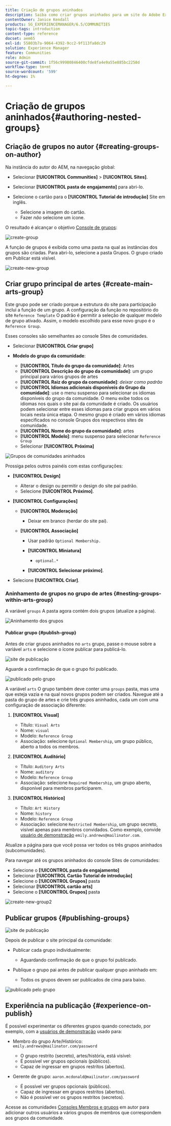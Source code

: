 ```yaml
---
title: Criação de grupos aninhados
description: Saiba como criar grupos aninhados para um site do Adobe Experience Manager Communities.
contentOwner: Janice Kendall
products: SG_EXPERIENCEMANAGER/6.5/COMMUNITIES
topic-tags: introduction
content-type: reference
docset: aem65
exl-id: 55803b7a-9064-4392-9cc2-9f113fa8dc29
solution: Experience Manager
feature: Communities
role: Admin
source-git-commit: 1f56c99980846400cfde8fa4e9a55e885bc2258d
workflow-type: tm+mt
source-wordcount: '599'
ht-degree: 1%

---
```


# Criação de grupos aninhados{#authoring-nested-groups}

## Criação de grupos no autor {#creating-groups-on-author}

Na instância do autor do AEM, na navegação global:

* Selecionar **[!UICONTROL Communities]** > **[!UICONTROL Sites]**.
* Selecionar **[!UICONTROL pasta de engajamento]** para abri-lo.
* Selecione o cartão para o **[!UICONTROL Tutorial de introdução]** Site em inglês.

   * Selecione a imagem do cartão.
   * Fazer *não* selecione um ícone.

O resultado é alcançar o objetivo [Console de grupos](/help/communities/groups.md):

![create-group](assets/create-group.png)

A função de grupos é exibida como uma pasta na qual as instâncias dos grupos são criadas. Para abri-lo, selecione a pasta Grupos. O grupo criado em Publicar está visível.

![create-new-group](assets/create-new-group.png)

## Criar grupo principal de artes {#create-main-arts-group}

Este grupo pode ser criado porque a estrutura do site para participação inclui a função de um grupo. A configuração da função no repositório do site `Reference Template` O padrão é permitir a seleção de qualquer modelo de grupo ativado. Assim, o modelo escolhido para esse novo grupo é o `Reference Group`.

Esses consoles são semelhantes ao console Sites de comunidades.

* Selecionar **[!UICONTROL Criar grupo]**

* **Modelo do grupo da comunidade**:

   * **[!UICONTROL Título do grupo da comunidade]**: Artes
   * **[!UICONTROL Descrição do grupo da comunidade]**: um grupo principal para vários grupos de artes
   * **[!UICONTROL Raiz do grupo da comunidade]**: *deixar como padrão*
   * **[!UICONTROL Idiomas adicionais disponíveis do Grupo da comunidade]**: use o menu suspenso para selecionar os idiomas disponíveis do grupo da comunidade. O menu exibe todos os idiomas nos quais o site pai da comunidade é criado. Os usuários podem selecionar entre esses idiomas para criar grupos em vários locais nesta única etapa. O mesmo grupo é criado em vários idiomas especificados no console Grupos dos respectivos sites de comunidade.
   * **[!UICONTROL Nome do grupo da comunidade]**: artes
   * **[!UICONTROL Modelo]**: menu suspenso para selecionar `Reference Group`
   * Selecionar **[!UICONTROL Próxima]**

![Grupos de comunidades aninhados](assets/parent-to-nestedgroup.png)

Prossiga pelos outros painéis com estas configurações:

* **[!UICONTROL Design]**

   * Alterar o design ou permitir o design do site pai padrão.
   * Selecione **[!UICONTROL Próximo]**.

* **[!UICONTROL Configurações]**

   * **[!UICONTROL Moderação]**

      * Deixar em branco (herdar do site pai).

   * **[!UICONTROL Associação]**

      * Usar padrão `Optional Membership.`

      * **[!UICONTROL Miniatura]**
         * `optional.*`

      * **[!UICONTROL Selecionar próximo]**.

* Selecione **[!UICONTROL Criar]**.

### Aninhamento de grupos no grupo de artes {#nesting-groups-within-arts-group}

A variável `groups` A pasta agora contém dois grupos (atualize a página).

![Aninhamento dos grupos](assets/create-community-group.png)

#### Publicar grupo {#publish-group}

Antes de criar grupos aninhados no `arts` grupo, passe o mouse sobre a variável `arts` e selecione o ícone publicar para publicá-lo.

![site de publicação](assets/publish-site.png)

Aguarde a confirmação de que o grupo foi publicado.

![publicado pelo grupo](assets/group-published.png)

A variável `arts` O grupo também deve conter uma `groups` pasta, mas uma que esteja vazia e na qual novos grupos podem ser criados. Navegue até a pasta do grupo de artes e crie três grupos aninhados, cada um com uma configuração de associação diferente:

1. **[!UICONTROL Visual]**

   * Título: `Visual Arts`
   * Nome: `visual`
   * Modelo: `Reference Group`
   * Associação: selecione `Optional Membership`, um grupo público, aberto a todos os membros.

1. **[!UICONTROL Auditório]**

   * Título: `Auditory Arts`
   * Nome: `auditory`
   * Modelo: `Reference Group`
   * Associação: selecione `Required Membership`, um grupo aberto, disponível para membros participarem.

1. **[!UICONTROL Histórico]**

   * Título: `Art History`
   * Nome: `history`
   * Modelo: `Reference Group`
   * Associação: selecione `Restricted Membership`, um grupo secreto, visível apenas para membros convidados. Como exemplo, convide [usuário de demonstração](/help/communities/tutorials.md#demo-users) `emily.andrews@mailinator.com`.

Atualize a página para que você possa ver todos os três grupos aninhados (subcomunidades).

Para navegar até os grupos aninhados do console Sites de comunidades:

* Selecione o **[!UICONTROL pasta de engajamento]**
* Selecionar **[!UICONTROL Cartão Tutorial de introdução]**
* Selecione o **[!UICONTROL Grupos]** pasta
* Selecionar **[!UICONTROL cartão arts]**
* Selecione o **[!UICONTROL Grupos]** pasta

![create-new-group2](assets/create-new-group2.png)

## Publicar grupos {#publishing-groups}

![site de publicação](assets/publish-site.png)

Depois de publicar o site principal da comunidade:

* Publicar cada grupo individualmente:

   * Aguardando confirmação de que o grupo foi publicado.

* Publique o grupo pai antes de publicar qualquer grupo aninhado em:

   * Todos os grupos devem ser publicados de cima para baixo.

![publicado pelo grupo](assets/group-published.png)

## Experiência na publicação {#experience-on-publish}

É possível experimentar os diferentes grupos quando conectado, por exemplo, com a [usuários de demonstração](/help/communities/tutorials.md#demo-users) usado para:

* Membro do grupo Arte/Histórico: `emily.andrews@mailinator.com/password`
   * O grupo restrito (secreto), artes/história, está visível:
   * É possível ver grupos opcionais (públicos).
   * Capaz de ingressar em grupos restritos (abertos).

* Gerente de grupo: `aaron.mcdonald@mailinator.com/password`

   * É possível ver grupos opcionais (públicos).
   * Capaz de ingressar em grupos restritos (abertos).
   * Não é possível ver os grupos restritos (secretos).

Acesse as comunidades [Consoles Membros e grupos](/help/communities/members.md) em autor para adicionar outros usuários a vários grupos de membros que correspondem aos grupos da comunidade.
